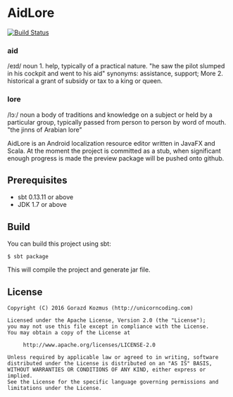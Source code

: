 # AidLore

[![Build Status](https://travis-ci.org/c05m1x/aidlore.svg?branch=master)](https://travis-ci.org/c05m1x/aidlore)

### aid
/eɪd/
noun
1.
help, typically of a practical nature.
"he saw the pilot slumped in his cockpit and went to his aid"
synonyms:	assistance, support; More
2.
historical
a grant of subsidy or tax to a king or queen.

### lore
/lɔː/
noun
a body of traditions and knowledge on a subject or held by a particular group, typically passed from person to person by word of mouth.
"the jinns of Arabian lore"

AidLore is an Android localization resource editor written in JavaFX and Scala. At the moment the project is committed as a stub, when significant enough progress is made the preview package will be pushed onto github.  

Prerequisites
-------------
* sbt 0.13.11 or above
* JDK 1.7 or above

Build
-----
You can build this project using sbt:

    $ sbt package

This will compile the project and generate jar file.

License
-------

    Copyright (C) 2016 Gorazd Kozmus (http://unicorncoding.com)

	Licensed under the Apache License, Version 2.0 (the "License");
	you may not use this file except in compliance with the License.
	You may obtain a copy of the License at

	     http://www.apache.org/licenses/LICENSE-2.0

	Unless required by applicable law or agreed to in writing, software
	distributed under the License is distributed on an "AS IS" BASIS,
	WITHOUT WARRANTIES OR CONDITIONS OF ANY KIND, either express or implied.
	See the License for the specific language governing permissions and
	limitations under the License.